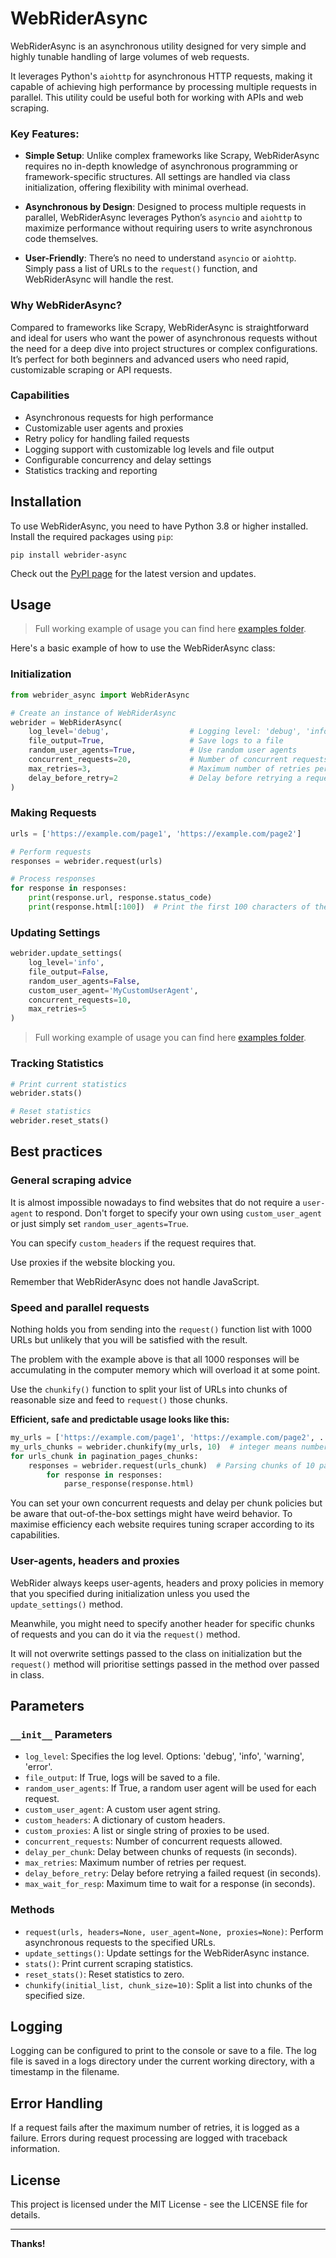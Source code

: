 # WebRiderAsync

WebRiderAsync is an asynchronous utility designed for very simple and highly tunable handling of large volumes of web requests. 

It leverages Python's `aiohttp` for asynchronous HTTP requests, making it capable of achieving high performance by processing multiple requests in parallel. This utility could be useful both for working with APIs and web scraping.

### Key Features:

- **Simple Setup**: Unlike complex frameworks like Scrapy, WebRiderAsync requires no in-depth knowledge of asynchronous programming or framework-specific structures. All settings are handled via class initialization, offering flexibility with minimal overhead.

- **Asynchronous by Design**: Designed to process multiple requests in parallel, WebRiderAsync leverages Python’s `asyncio` and `aiohttp` to maximize performance without requiring users to write asynchronous code themselves.

- **User-Friendly**: There’s no need to understand `asyncio` or `aiohttp`. Simply pass a list of URLs to the `request()` function, and WebRiderAsync will handle the rest.

### Why WebRiderAsync?

Compared to frameworks like Scrapy, WebRiderAsync is straightforward and ideal for users who want the power of asynchronous requests without the need for a deep dive into project structures or complex configurations. It’s perfect for both beginners and advanced users who need rapid, customizable scraping or API requests.

### Capabilities
- Asynchronous requests for high performance
- Customizable user agents and proxies
- Retry policy for handling failed requests
- Logging support with customizable log levels and file output
- Configurable concurrency and delay settings
- Statistics tracking and reporting

## Installation

To use WebRiderAsync, you need to have Python 3.8 or higher installed. Install the required packages using `pip`:

```shell
pip install webrider-async
```

Check out the [PyPI page](https://pypi.org/project/webrider-async/) for the latest version and updates.

## Usage

> Full working example of usage you can find here [examples folder](https://github.com/bogdan-sikorsky/webrider_async/tree/main/examples).

Here's a basic example of how to use the WebRiderAsync class:

### Initialization

```python
from webrider_async import WebRiderAsync

# Create an instance of WebRiderAsync
webrider = WebRiderAsync(
    log_level='debug',                  # Logging level: 'debug', 'info', 'warning', 'error'
    file_output=True,                   # Save logs to a file
    random_user_agents=True,            # Use random user agents
    concurrent_requests=20,             # Number of concurrent requests
    max_retries=3,                      # Maximum number of retries per request
    delay_before_retry=2                # Delay before retrying a request (in seconds)
)
```

### Making Requests

```python
urls = ['https://example.com/page1', 'https://example.com/page2']

# Perform requests
responses = webrider.request(urls)

# Process responses
for response in responses:
    print(response.url, response.status_code)
    print(response.html[:100])  # Print the first 100 characters of the HTML
```

### Updating Settings

```python
webrider.update_settings(
    log_level='info',
    file_output=False,
    random_user_agents=False,
    custom_user_agent='MyCustomUserAgent',
    concurrent_requests=10,
    max_retries=5
)
```

> Full working example of usage you can find here [examples folder](https://github.com/bogdan-sikorsky/webrider_async/tree/main/examples).

### Tracking Statistics

```python
# Print current statistics
webrider.stats()

# Reset statistics
webrider.reset_stats()
```

## Best practices

### General scraping advice

It is almost impossible nowadays to find websites that do not require a `user-agent` to respond. Don't forget to specify your own using `custom_user_agent` or just simply set `random_user_agents=True`.

You can specify `custom_headers` if the request requires that.

Use proxies if the website blocking you.

Remember that WebRiderAsync does not handle JavaScript.

### Speed and parallel requests

Nothing holds you from sending into the `request()` function list with 1000 URLs but unlikely that you will be satisfied with the result.

The problem with the example above is that all 1000 responses will be accumulating in the computer memory which will overload it at some point.

Use the `chunkify()` function to split your list of URLs into chunks of reasonable size and feed to `request()` those chunks.

**Efficient, safe and predictable usage looks like this:**

```python
my_urls = ['https://example.com/page1', 'https://example.com/page2', ...]
my_urls_chunks = webrider.chunkify(my_urls, 10)  # integer means number of urls in a single chunk
for urls_chunk in pagination_pages_chunks:
    responses = webrider.request(urls_chunk)  # Parsing chunks of 10 pages simultaneously
        for response in responses:
            parse_response(response.html)
```

You can set your own concurrent requests and delay per chunk policies but be aware that out-of-the-box settings might have weird behavior. To maximise efficiency each website requires tuning scraper according to its capabilities. 

### User-agents, headers and proxies

WebRider always keeps user-agents, headers and proxy policies in memory that you specified during initialization unless you used the `update_settings()` method.

Meanwhile, you might need to specify another header for specific chunks of requests and you can do it via the `request()` method. 

It will not overwrite settings passed to the class on initialization but the `request()` method will prioritise settings passed in the method over passed in class. 

## Parameters

### `__init__` Parameters

- `log_level`: Specifies the log level. Options: 'debug', 'info', 'warning', 'error'.
- `file_output`: If True, logs will be saved to a file.
- `random_user_agents`: If True, a random user agent will be used for each request.
- `custom_user_agent`: A custom user agent string.
- `custom_headers`: A dictionary of custom headers.
- `custom_proxies`: A list or single string of proxies to be used.
- `concurrent_requests`: Number of concurrent requests allowed.
- `delay_per_chunk`: Delay between chunks of requests (in seconds).
- `max_retries`: Maximum number of retries per request.
- `delay_before_retry`: Delay before retrying a failed request (in seconds).
- `max_wait_for_resp`: Maximum time to wait for a response (in seconds).

### Methods

- `request(urls, headers=None, user_agent=None, proxies=None)`: Perform asynchronous requests to the specified URLs.
- `update_settings()`: Update settings for the WebRiderAsync instance.
- `stats()`: Print current scraping statistics.
- `reset_stats()`: Reset statistics to zero.
- `chunkify(initial_list, chunk_size=10)`: Split a list into chunks of the specified size.

## Logging

Logging can be configured to print to the console or save to a file. The log file is saved in a logs directory under the current working directory, with a timestamp in the filename.

## Error Handling

If a request fails after the maximum number of retries, it is logged as a failure. Errors during request processing are logged with traceback information.

## License

This project is licensed under the MIT License - see the LICENSE file for details.

---

**Thanks!**
